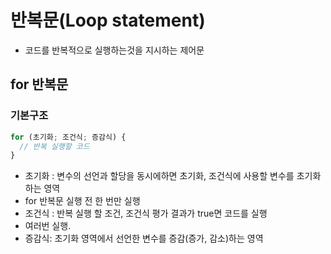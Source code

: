 # 반복문(Loop statement)

- 코드를 반복적으로 실행하는것을 지시하는 제어문

## for 반복문

### 기본구조

```javascript
for (초기화; 조건식; 증감식) {
  // 반복 실행할 코드
}
```

- 초기화 : 변수의 선언과 할당을 동시에하면 초기화, 조건식에 사용할 변수를 초기화하는 영역
- for 반복문 실행 전 한 번만 실행
- 조건식 : 반복 실행 할 조건, 조건식 평가 결과가 true면 코드를 실행
- 여러번 실행.
- 증감식: 초기화 영역에서 선언한 변수를 증감(증가, 감소)하는 영역